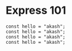 # Express 101

```
const hello = "akash";
const hello = "akash";
const hello = "akash";
const hello = "akash";

```
